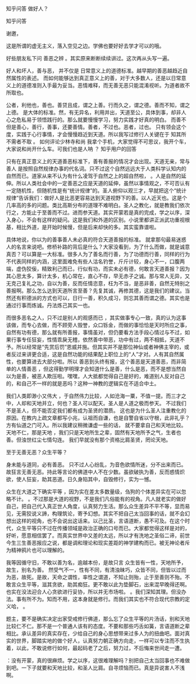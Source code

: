 
 知乎问答 做好人？ 
 
 
 
 
 
 知乎问答 
 
 

 

 谢邀，

 

 这是所谓的虚无主义，落入空见之边。学佛也要好好去学才可以的哦。

 

 好些朋友私下问 善恶之辨 。其实原来断断续续讲过。这次再从头写一遍。

 

 好人和坏人，善与恶， 并不仅是 日常意义上的道德标准。越早期的善恶越趋近自然属性的表述。 而如何能够达到真正意义上的善，对于大多数人，还是以日常意义上的道德准则入手最为妥当。恶情难释，而无善无恶只能混淆视听。为道者故不所取也。

 

 公者，利他也，善也。善贷且成，谓之上善。行而久之，谓之德。善而不知，谓之上德。 是大体的标准。然，有无异名，利用并出，天道至公，具体到事，却非人心之危私易于领悟践行的。那么就要慢慢学习，努力实践才好真的明白。 而善不但是善心，善行，善事，还要善情。善者，不过也。恶者，过也。 只有领会这个度，实践于心行事情，才会慢慢趋近到天道。所以我写过修行人关键在于 知其所不需者不取 。 如何评论少林寺和尚 我拿个手机，大家觉得不可思议，我开个车，大家说和尚开什么车。可我们也是人呐 ？ 知乎用户的回答 

 

 只有在真正意义上的天道善恶标准下，善有善报的情况才会出现。天道无亲，常与善人 是按照自然规律办事的代名词。只不过这个自然远远大于人类科学认知内的自然而已。道家从来不认为有什么凌驾于自然之上的超自然啦， 。人是自然的延伸。所以人类社会中的一定善恶之应是天道的延伸，虽然以事情观之，不可否认有一定随机性，但随机性是有“统计规律”的。圣人俯仰以观三才，早就把这个“统计规律”告诉我们：做好人是比恶更容易达到天道视野下的善。以人近天也。这是个几率高的多的问题。类比高斯分布的道理不难明白。圣人之教化，就是教我们依次行之，方能止于至善而不过。进而参天道。其实开蒙若是真的完成，学之以序，深入身心，不会有这样的疑问。这是我们和外道的区别。小说里都讲正派武功重视根基，相比外道，是开始时候慢，但是后来却快的多。其实蛮靠谱啦。 

 

 具体地说，你以为的善事善人未必真的符合天道善报的标准。 就拿那句最易迷惑人的名言来说吧。修桥补路的背后是什么？大家没看到，为了什么而做，就是诚意真否？可以算是一大标准。很多人为了善名而行善，为了功德而行善，同样的行为不代表同样的内涵，这里面难免有些人沽名钓誉，斤斤计较，身心不一，口腹两端，虚伪狡佞，精致利己而已，行似有功，而实未必有德，何敢言天道善报？因为其心思太多，算计太多，机心常在，直心不存，早无赤子之诚。那与常人无异，又无克己复礼之功，自以为善，反而任情恣意，枉为不当，是恶非善，自然无特别之善报啊。那么怎么达到天道所言至善？先复其诚，再修其德，这是我们的建议。当然还有积德派的方式也可以，日行一善，积久成习，则忘其善而谓之德。其实也是通过行事而炼诚。丹法炼己其实一也。

 

 而很多恶名之人，只不过是别人的观感而已 ，其实做事专心一致，真的认为这事该做，而专心去做，而不顾旁人毁誉，众口铄金，而做的事恰恰是天时所应之事，自然有功有德，那么就有所善报，事情虽对，但仍要看方法手段心情过与不过，如果行事专任狂妄，性情乖戾无稽，依然善中带恶，功中有过，两不相抵，天道不予。所以经常是“先赏后罚”恩威并施。但其实并不是那位神仙或者神佛主宰的，或者反过来讲更合适，这是自然功能的结果配上职位上的“人”才对。人有其自然属性，也要算进去大部分啦。所以 善恶到头终有报，这个善恶是天道善恶，而非简单的人情善恶 ，但这得勤学明理才会知道什么是善，什么是恶，而不是想当然自以为是善，被恶人欺压啦。嘿嘿，人大抵都觉得自己是好的，难道别人反对自己的，和自己不一样的就是恶吗？这种一神教的逻辑实在不适合中土。

 

 我们人类即渺小又伟大 ，于自然伟力比较，人如沧海一粟，不值一提。而三才之中，人却和天地并立，何也？圣人可以配天。圣人是人道之极而参天。 不过我们不是圣人，但不能否定我们都有成为圣贤的潜质。 这也是为什么圣人注重教化的原因。在教内上疏文章都写小兆，认祖而自谦，也是自警自省以守根，此非礼乎？方有仙道之门可入。所以我建议稍微谦虚一些的话， 就不要拿自己和天地比较。天地不仁，那是天地 ，我们只是天地所生之辈，固然有天地所予之气，生者也善。但浊世红尘七情勾连。 我们早就没有那个资格比肩圣贤，罔论天地。 

 

 

 至于无善无恶？众生平等？ 

 

 身未能与道同，必有善恶。 只不过人心纷乱，为音色欲情所迷，分不出来而已。故狂言无善无恶。持此等言论的佛道中人不在少数。虽欲破执为善，反而惑情炽欲，使人狂妄，助其恶道。日久身陷其中，自毁修行，实为一憾。

 

 众生在大道之下确实平等 ，因为实在差太多数量级，刍狗的个体差异实在可以忽略不计。 。不过那是大道的视野，不是我们凡俗能有的视角。凡人就老实的做好自己，把自己代入真正世人角度，认真努力生活。那么众生差异不平不等，显而易见，无需狡说义諦，构理筑论，寄予幻想。其实不把自己太当回事的话，就不会幻想出这样的视角，也不会说出这话来。以己比圣，言语道断，愚不可及。在这个时代，众生平等只不过在传播领域是政治正确的口号而已。大家都觉得这样是对的，好听，愿意相信罢了。而真实世界中又差的太远，所以才有洗地之圣俗二谛，前世今生三生善恶报应之说，都是调和理论和现实差距的神学建构而已。被无神论者斥为精神鸦片也可以理解的。

 

 我等因循守旧，不敢以善为名，逾越本份，是故只言 众生皆有一性，天地所予，故生，别名为善。 然受气不一，性有不同，有清浊昧巧，众皆不同，但皆以过而为恶，故死。是故，天命之谓性，率性之谓道，不知止则殆，止于至善则不殆。不敢言众生平等，滋其贪欲，助其痴狂。更不敢以此为垫脚石，出来混早晚得还啊。也实在没法迎合人心贪欲进行妥协，所以并无市场啦。 。我们深知其理。但没办法。事有所不为。知而不用，这本身就是修行。而我们其实也不符合现代宗教的定义哈， 。

 

 题主，要不是确实决定出家受戒修行佛道，那么忘了众生平等的片汤话，别和天地比较仁不仁。那不是一个普通人该有的态度。不要和那些巧舌如簧，言语道断之辈相比。承认差异的真实存在，少给自己的身心思想带来过多人为的扭曲吧。面对真实的世界，脚踏实地的做个好人，认真努力朝正确方向走，一样可以专注而不生执着，以此，不敢说修行如何，最起码老了之后，努力过，不后悔来世间走一遭。 

 

 ：没有开蒙，真的很麻烦。学之以序，这很难理解吗？别把自己太当回事也不难做到吧。一下子就要和天地比较，和圣人比肩。自寻烦恼而已。真是异说害人不浅啊。 